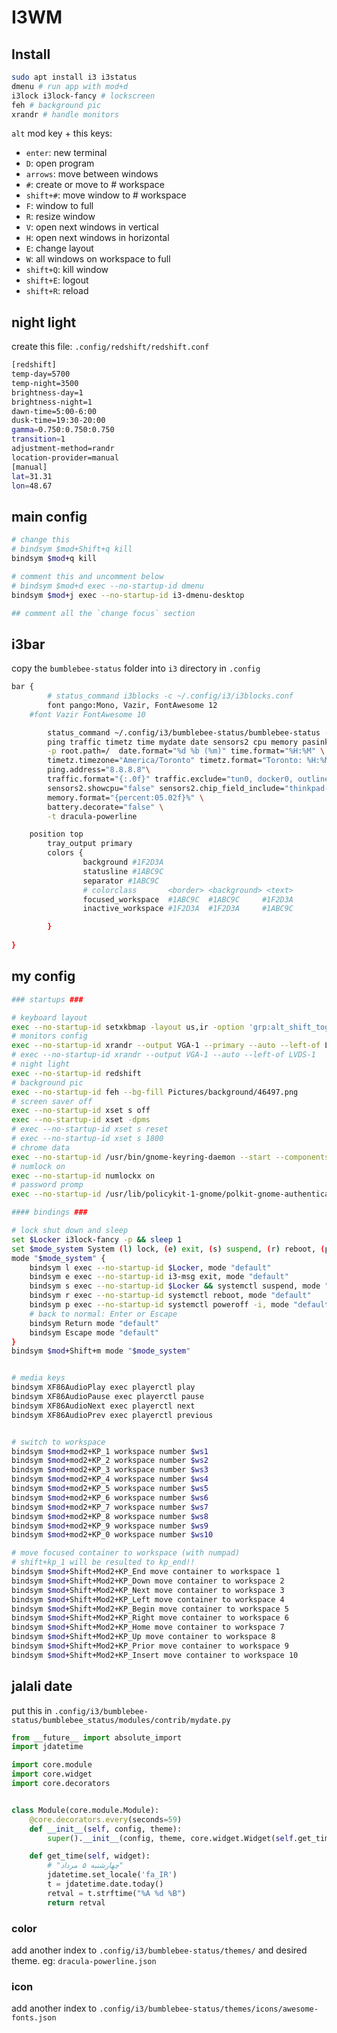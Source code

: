 # I3WM

## Install

```bash
sudo apt install i3 i3status
dmenu # run app with mod+d
i3lock i3lock-fancy # lockscreen
feh # background pic
xrandr # handle monitors
```

`alt` mod key + this keys:

- `enter`: new terminal
- `D`: open program
- `arrows`: move between windows
- `#`: create or move to # workspace
- `shift+#`: move window to # workspace
- `F`: window to full
- `R`: resize window
- `V`: open next windows in vertical
- `H`: open next windows in horizontal
- `E`: change layout
- `W`: all windows on workspace to full
- `shift+Q`: kill window
- `shift+E`: logout
- `shift+R`: reload

## night light

create this file: `.config/redshift/redshift.conf`

```bash
[redshift]
temp-day=5700 
temp-night=3500
brightness-day=1
brightness-night=1
dawn-time=5:00-6:00
dusk-time=19:30-20:00
gamma=0.750:0.750:0.750
transition=1
adjustment-method=randr
location-provider=manual
[manual]
lat=31.31
lon=48.67
```

## main config

```bash
# change this
# bindsym $mod+Shift+q kill
bindsym $mod+q kill

# comment this and uncomment below
# bindsym $mod+d exec --no-startup-id dmenu
bindsym $mod+j exec --no-startup-id i3-dmenu-desktop

## comment all the `change focus` section
```

## i3bar

copy the `bumblebee-status` folder into `i3` directory in `.config`

```bash
bar {
        # status_command i3blocks -c ~/.config/i3/i3blocks.conf
        font pango:Mono, Vazir, FontAwesome 12
	#font Vazir FontAwesome 10

        status_command ~/.config/i3/bumblebee-status/bumblebee-status -m \
        ping traffic timetz time mydate date sensors2 cpu memory pasink pasource layout-xkb battery \
        -p root.path=/  date.format="%d %b (%m)" time.format="%H:%M" \
        timetz.timezone="America/Toronto" timetz.format="Toronto: %H:%M" \
        ping.address="8.8.8.8"\
        traffic.format="{:.0f}" traffic.exclude="tun0, docker0, outline-tun0, lo, tun1, wlp3s0" traffic.showname="false" \
        sensors2.showcpu="false" sensors2.chip_field_include="thinkpad-isa-0000.temp1" \
        memory.format="{percent:05.02f}%" \
        battery.decorate="false" \
        -t dracula-powerline

	position top
        tray_output primary
        colors {
                background #1F2D3A
                statusline #1ABC9C
                separator #1ABC9C
                # colorclass       <border> <background> <text>
                focused_workspace  #1ABC9C  #1ABC9C     #1F2D3A
                inactive_workspace #1F2D3A  #1F2D3A     #1ABC9C

        }
        
}
```

## my config

```bash
### startups ###

# keyboard layout
exec --no-startup-id setxkbmap -layout us,ir -option 'grp:alt_shift_toggle'
# monitors config
exec --no-startup-id xrandr --output VGA-1 --primary --auto --left-of LVDS-1
# exec --no-startup-id xrandr --output VGA-1 --auto --left-of LVDS-1
# night light
exec --no-startup-id redshift
# background pic
exec --no-startup-id feh --bg-fill Pictures/background/46497.png
# screen saver off
exec --no-startup-id xset s off
exec --no-startup-id xset -dpms
# exec --no-startup-id xset s reset
# exec --no-startup-id xset s 1800
# chrome data
exec --no-startup-id /usr/bin/gnome-keyring-daemon --start --components=secrets
# numlock on
exec --no-startup-id numlockx on
# password promp
exec --no-startup-id /usr/lib/policykit-1-gnome/polkit-gnome-authentication-agent-1 &

#### bindings ###

# lock shut down and sleep
set $Locker i3lock-fancy -p && sleep 1
set $mode_system System (l) lock, (e) exit, (s) suspend, (r) reboot, (p) poweroff
mode "$mode_system" {
    bindsym l exec --no-startup-id $Locker, mode "default"
    bindsym e exec --no-startup-id i3-msg exit, mode "default"
    bindsym s exec --no-startup-id $Locker && systemctl suspend, mode "default"
    bindsym r exec --no-startup-id systemctl reboot, mode "default"
    bindsym p exec --no-startup-id systemctl poweroff -i, mode "default"  
    # back to normal: Enter or Escape
    bindsym Return mode "default"
    bindsym Escape mode "default"
}
bindsym $mod+Shift+m mode "$mode_system"


# media keys
bindsym XF86AudioPlay exec playerctl play
bindsym XF86AudioPause exec playerctl pause
bindsym XF86AudioNext exec playerctl next
bindsym XF86AudioPrev exec playerctl previous


# switch to workspace
bindsym $mod+mod2+KP_1 workspace number $ws1
bindsym $mod+mod2+KP_2 workspace number $ws2
bindsym $mod+mod2+KP_3 workspace number $ws3
bindsym $mod+mod2+KP_4 workspace number $ws4
bindsym $mod+mod2+KP_5 workspace number $ws5
bindsym $mod+mod2+KP_6 workspace number $ws6
bindsym $mod+mod2+KP_7 workspace number $ws7
bindsym $mod+mod2+KP_8 workspace number $ws8
bindsym $mod+mod2+KP_9 workspace number $ws9
bindsym $mod+mod2+KP_0 workspace number $ws10

# move focused container to workspace (with numpad)
# shift+kp_1 will be resulted to kp_end!!
bindsym $mod+Shift+Mod2+KP_End move container to workspace 1
bindsym $mod+Shift+Mod2+KP_Down move container to workspace 2
bindsym $mod+Shift+Mod2+KP_Next move container to workspace 3
bindsym $mod+Shift+Mod2+KP_Left move container to workspace 4
bindsym $mod+Shift+Mod2+KP_Begin move container to workspace 5
bindsym $mod+Shift+Mod2+KP_Right move container to workspace 6
bindsym $mod+Shift+Mod2+KP_Home move container to workspace 7
bindsym $mod+Shift+Mod2+KP_Up move container to workspace 8
bindsym $mod+Shift+Mod2+KP_Prior move container to workspace 9
bindsym $mod+Shift+Mod2+KP_Insert move container to workspace 10

```

## jalali date

put this in `.config/i3/bumblebee-status/bumblebee_status/modules/contrib/mydate.py`

```python
from __future__ import absolute_import
import jdatetime

import core.module
import core.widget
import core.decorators


class Module(core.module.Module):
    @core.decorators.every(seconds=59)
    def __init__(self, config, theme):
        super().__init__(config, theme, core.widget.Widget(self.get_time))

    def get_time(self, widget):
        # "چهارشنبه ۵ مرداد"
        jdatetime.set_locale('fa_IR')
        t = jdatetime.date.today()
        retval = t.strftime("%A %d %B")
        return retval
```

### color

add another index to `.config/i3/bumblebee-status/themes/` and desired theme. eg: `dracula-powerline.json`

### icon

add another index to `.config/i3/bumblebee-status/themes/icons/awesome-fonts.json`
